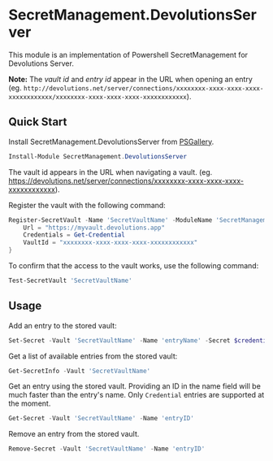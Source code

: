# SecretManagement.DevolutionsServer

This module is an implementation of Powershell SecretManagement for Devolutions Server.

**Note:** The _vault id_ and _entry id_ appear in the URL when opening an entry (eg. `http://devolutions.net/server/connections/xxxxxxxx-xxxx-xxxx-xxxx-xxxxxxxxxxxx/xxxxxxxx-xxxx-xxxx-xxxx-xxxxxxxxxxxx`).

## Quick Start

Install SecretManagement.DevolutionsServer from [PSGallery](https://www.powershellgallery.com/packages/SecretManagement.DevolutionsServer).

```powershell
Install-Module SecretManagement.DevolutionsServer
```

The vault id appears in the URL when navigating a vault. (eg.
https://devolutions.net/server/connections/xxxxxxxx-xxxx-xxxx-xxxx-xxxxxxxxxxxx).

Register the vault with the following command:

```powerShell
Register-SecretVault -Name 'SecretVaultName' -ModuleName 'SecretManagement.DevolutionsServer' -VaultParameters @{
    Url = "https://myvault.devolutions.app"
    Credentials = Get-Credential
    VaultId = "xxxxxxxx-xxxx-xxxx-xxxx-xxxxxxxxxxxx"
}
```

To confirm that the access to the vault works, use the following command:

```powershell
Test-SecretVault 'SecretVaultName'
```

## Usage

Add an entry to the stored vault:

```powershell
Set-Secret -Vault 'SecretVaultName' -Name 'entryName' -Secret $credentials
```

Get a list of available entries from the stored vault:

```powershell
Get-SecretInfo -Vault 'SecretVaultName'
```

Get an entry using the stored vault. Providing an ID in the name field will be much faster than the entry's name. Only `Credential` entries are supported at the moment.

```powershell
Get-Secret -Vault 'SecretVaultName' -Name 'entryID'
```

Remove an entry from the stored vault.

```powershell
Remove-Secret -Vault 'SecretVaultName' -Name 'entryID'
```


